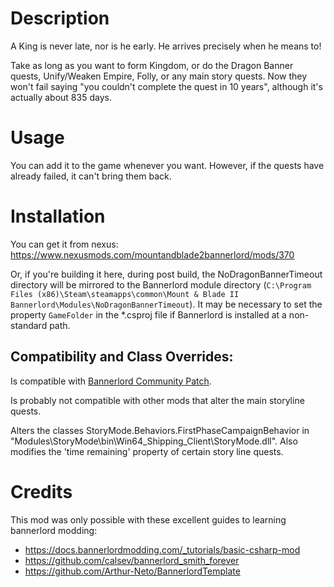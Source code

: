 
# Description

A King is never late, nor is he early. He arrives precisely when he means to!

Take as long as you want to form Kingdom, or do the Dragon Banner quests, Unify/Weaken Empire, Folly, or any main story quests. Now they won't fail saying "you couldn't complete the quest in 10 years", although it's actually about 835 days.

# Usage

You can add it to the game whenever you want. However, if the quests have already failed, it can't bring them back.

# Installation

You can get it from nexus: https://www.nexusmods.com/mountandblade2bannerlord/mods/370

Or, if you're building it here, during post build, the NoDragonBannerTimeout directory will be mirrored to the Bannerlord module directory (`C:\Program Files (x86)\Steam\steamapps\common\Mount & Blade II Bannerlord\Modules\NoDragonBannerTimeout`). It may be necessary to set the property `GameFolder` in the *.csproj file if Bannerlord is installed at a non-standard path.

## Compatibility and Class Overrides:

Is compatible with [Bannerlord Community Patch](https://www.nexusmods.com/mountandblade2bannerlord/mods/186).

Is probably not compatible with other mods that alter the main storyline quests.

Alters the classes StoryMode.Behaviors.FirstPhaseCampaignBehavior in "Modules\StoryMode\bin\Win64_Shipping_Client\StoryMode.dll". Also modifies the 'time remaining' property of certain story line quests.

# Credits

This mod was only possible with these excellent guides to learning bannerlord modding:

* https://docs.bannerlordmodding.com/_tutorials/basic-csharp-mod
* https://github.com/calsev/bannerlord_smith_forever
* https://github.com/Arthur-Neto/BannerlordTemplate